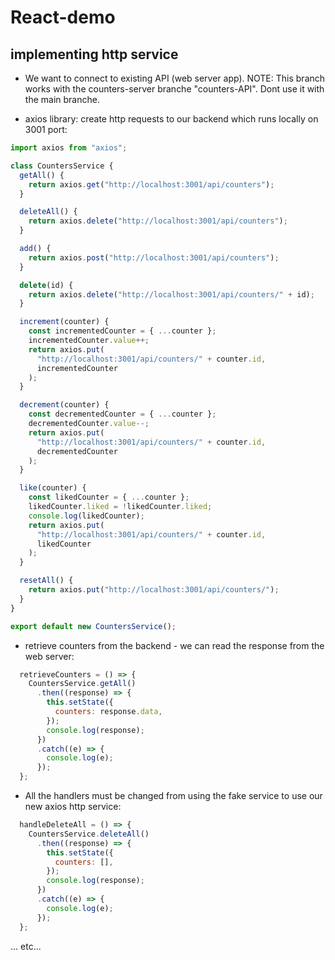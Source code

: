 # React-demo

## implementing http service
- We want to connect to existing API (web server app). NOTE: This branch works with the counters-server branche "counters-API". Dont use it with the main branche.

- axios library: create http requests to our backend which runs locally on 3001 port:

```javascript
import axios from "axios";

class CountersService {
  getAll() {
    return axios.get("http://localhost:3001/api/counters");
  }

  deleteAll() {
    return axios.delete("http://localhost:3001/api/counters");
  }

  add() {
    return axios.post("http://localhost:3001/api/counters");
  }

  delete(id) {
    return axios.delete("http://localhost:3001/api/counters/" + id);
  }

  increment(counter) {
    const incrementedCounter = { ...counter };
    incrementedCounter.value++;
    return axios.put(
      "http://localhost:3001/api/counters/" + counter.id,
      incrementedCounter
    );
  }

  decrement(counter) {
    const decrementedCounter = { ...counter };
    decrementedCounter.value--;
    return axios.put(
      "http://localhost:3001/api/counters/" + counter.id,
      decrementedCounter
    );
  }

  like(counter) {
    const likedCounter = { ...counter };
    likedCounter.liked = !likedCounter.liked;
    console.log(likedCounter);
    return axios.put(
      "http://localhost:3001/api/counters/" + counter.id,
      likedCounter
    );
  }

  resetAll() {
    return axios.put("http://localhost:3001/api/counters/");
  }
}

export default new CountersService();
```

- retrieve counters from the backend - we can read the response from the web server:
```javascript
  retrieveCounters = () => {
    CountersService.getAll()
      .then((response) => {
        this.setState({
          counters: response.data,
        });
        console.log(response);
      })
      .catch((e) => {
        console.log(e);
      });
  };
```

- All the handlers must be changed from using the fake service to use our new axios http service:
```javascript
  handleDeleteAll = () => {
    CountersService.deleteAll()
      .then((response) => {
        this.setState({
          counters: [],
        });
        console.log(response);
      })
      .catch((e) => {
        console.log(e);
      });
  };
```
... etc...